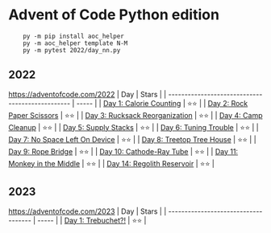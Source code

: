 # Advent of Code Python edition

```
    py -m pip install aoc_helper
    py -m aoc_helper template N-M
    py -m pytest 2022/day_nn.py
```

## 2022
https://adventofcode.com/2022
| Day                                              | Stars |
| ------------------------------------------------ | ----- |
| [Day 1: Calorie Counting](2022/day_01.py)        | ⭐⭐    |
| [Day 2: Rock Paper Scissors](2022/day_02.py)     | ⭐⭐    |
| [Day 3: Rucksack Reorganization](2022/day_03.py) | ⭐⭐    |
| [Day 4: Camp Cleanup](2022/day_04.py)            | ⭐⭐    |
| [Day 5: Supply Stacks](2022/day_05.py)           | ⭐⭐    |
| [Day 6: Tuning Trouble](2022/day_06.py)          | ⭐⭐    |
| [Day 7: No Space Left On Device](2022/day_07.py) | ⭐⭐    |
| [Day 8: Treetop Tree House](2022/day_08.py)      | ⭐⭐    |
| [Day 9: Rope Bridge](2022/day_09.py)             | ⭐⭐    |
| [Day 10: Cathode-Ray Tube](2022/day_10.py)       | ⭐⭐    |
| [Day 11: Monkey in the Middle](2022/day_11.py)   | ⭐⭐    |
| [Day 14: Regolith Reservoir](2022/day_14.py)     | ⭐⭐    |


## 2023
https://adventofcode.com/2023
| Day                                  | Stars |
| ------------------------------------ | ----- |
| [Day 1: Trebuchet?!](2023/day_01.py) | ⭐⭐    |